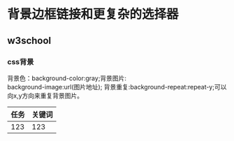 # 背景边框链接和更复杂的选择器
## w3school
### css背景
  背景色：background-color:gray;背景图片:  
  background-image:url(图片地址); 背景重复:background-repeat:repeat-y;可以向x,y方向来重复背景图片。

  任务|关键词
  ---|---
  123|123
  